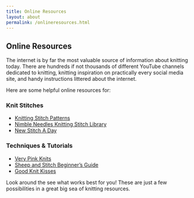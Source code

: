 ```yaml
---
title: Online Resources
layout: about
permalink: /onlineresources.html
---
```


## Online Resources
The internet is by far the most valuable source of information about knitting today. There are hundreds if not thousands of different YouTube channels dedicated to knitting, knitting inspiration on practically every social media site, and handy instructions littered about the internet. 

Here are some helpful online resources for: 

### Knit Stitches
  
<ul>
<li><a href="https://www.w3schools.com/](https://www.knittingstitchpatterns.com/)">Knitting Stitch Patterns</a></li>
<li><a href="https://nimble-needles.com/knitting-stitches-and-patterns/">Nimble Needles Knitting Stitch Library</a></li> 
<li><a href="https://newstitchaday.com/">New Stitch A Day</a></li> 
</ul>
  
### Techniques & Tutorials

<ul>
<li><a href="https://verypink.com/">Very Pink Knits</a></li> 
<li><a href="https://sheepandstitch.com/how-to-knit/)">Sheep and Stitch Beginner’s Guide</a></li>
  <li><a href="https://www.goodknitkisses.com/">Good Knit Kisses</a></li> 
</ul>

Look around the see what works best for you! These are just a few possibilities in a great big sea of knitting resources. 
